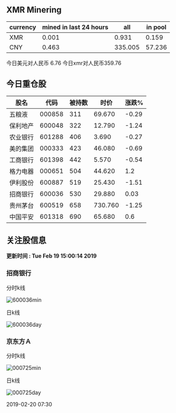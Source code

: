 ## XMR Minering

|currency|mined in last 24 hours|all|in pool|
|---|---|---|---|
|XMR|0.001|0.931|0.159|
|CNY|0.463|335.005|57.236|

今日美元对人民币 6.76	今日xmr对人民币359.76


## 今日重仓股 

|股名|代码|被持数|时价|涨跌%|
|---|---|---|---|---|
|五粮液|000858|311|69.670|-0.29|
|保利地产|600048|322|12.790|-1.24|
|农业银行|601288|406|3.690|-0.27|
|美的集团|000333|423|46.080|-0.69|
|工商银行|601398|442|5.570|-0.54|
|格力电器|000651|504|44.620|1.2|
|伊利股份|600887|519|25.430|-1.51|
|招商银行|600036|530|29.880|0.03|
|贵州茅台|600519|658|730.760|-1.25|
|中国平安|601318|690|65.680|0.6|

## 关注股信息
**更新时间 : Tue Feb 19 15:00:14 2019**
### 招商银行 
分时k线

![600036min](http://image.sinajs.cn/newchart/min/n/sh600036.gif)

日k线

![600036day](http://image.sinajs.cn/newchart/daily/n/sh600036.gif)

### 京东方Ａ 
分时k线

![000725min](http://image.sinajs.cn/newchart/min/n/sz000725.gif)

日k线

![000725day](http://image.sinajs.cn/newchart/daily/n/sz000725.gif)

2019-02-20 07:30